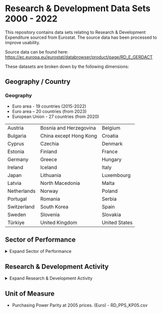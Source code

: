 # Research & Development Data Sets 2000 - 2022

This repository contains data sets relating to Research & Development Expenditure sourced from Eurostat. The source data has been processed to improve usability.

Source data can be found here:
https://ec.europa.eu/eurostat/databrowser/product/page/RD_E_GERDACT

These datasets are broken down by the following dimensions:

## Geography / Country

### Geography
- Euro area - 19 countries  (2015-2022)   
- Euro area – 20 countries (from 2023)      
- European Union - 27 countries (from 2020)

|  |  |  | 
| --- | --- | --- |
| Austria | Bosnia and Herzegovina | Belgium |
| Bulgaria | China except Hong Kong | Croatia |
| Cyprus | Czechia | Denmark |
| Estonia | Finland | France |
| Germany | Greece | Hungary |
| Ireland | Iceland | Italy |                                 
| Japan | Lithuania | Luxembourg |
| Latvia | North Macedonia | Malta |
| Netherlands | Norway | Poland |
| Portugal | Romania | Serbia |
| Switzerland | South Korea | Spain |
| Sweden | Slovenia | Slovakia |
| Türkiye | United Kingdom | United States |

## Sector of Performance
<details> 
<summary>Expand Sector of Performance</summary>

  ### Business Enterprise
The Business Enterprise sector comprises:
- All resident corporations, including not only legally incorporated enterprises, regardless of the residence of their shareholders. This group includes all other types of quasi-corporations, i.e. units capable of generating a profit or other financial gain for their owners, recognised by law as separate legal entities from their owners, and set up for the purpose of engaging in market production at prices that are economically significant. They include both financial and non-financial corporations.
-  The unincorporated branches of non-resident enterprises deemed to be resident and part of this sector because they are engaged in production on the economic territory on a long-term basis.
- All resident non-profit institutions (NPIs) that are market producers of goods or services or serve business. The former NPI category comprise independent research institutes, clinics and other institutions whose main activity is the production of goods and services for sale at prices designed to recover their full economic costs. The latter category of NPIs serving business comprises entities controlled by business associations and financed by contributions and subscriptions.
- Specifically excluded are units that belong to the Higher education sector. However, commercial firms owned by higher education institutions, for example as a result of agreements that give the university a major shareholding position in a spin-off company set up by staff and/or students, should be treated as business enterprises.

Source: Frascati Manual 2015, Section 7.2

### Government  
The Government sector comprises all units of central (federal), regional (state) and municipal (local) government, including social security funds, except those units that fit the description of higher education institutions as well as all nonmarket non-profit institutions that are controlled by government units, and that are not themselves part of the Higher education sector. 

Source: Frascati Manual 2015, Section 8.2

### Higher Education
The Higher Education sector is composed of:
- All universities, colleges of technology and other institutions providing formal tertiary education programmes, whatever their source of finance or legal status
- All research institutes, centres, experimental stations and clinics that have their R&D activities under the direct control of, or administered by, tertiary education institutions.

Source: Frascati Manual 2015, Section 9.2

### Private Non-Profit
The Private Non-Profit sector comprises:
- All non-profit institutions serving households (NPISH), as defined in the SNA 2008, except those classified as part of the Higher education sector
- For completeness of presentation, households and private individuals engaged or not engaged in market activities.
- Examples of units within this sector may include independent professional and learned societies, and charitable organisations that are not controlled by units in the Government or the Business enterprise sectors. Such NPIs provide individual or collective services to households either without charge or at prices that are not economically significant. In practice, institutions in this sector may be called foundations, associations, consortia, joint ventures, charities, non-governmental organisations (NGOs), etc.

Source: Frascati Manual 2015, Section 10.2

### Total
Total Gross Expenditure on Reasearch and Development. Please note that totaling the other four sectors for any given year may not result in an equal value to TOTAL in the dataset. This is due to the use of interpolated values. 

</details>

## Research & Development Activity
<details> 
<summary>Expand Research & Development Activity</summary>

### Applied research
- Applied research is original investigation undertaken in order to acquire new knowledge. It is, however, directed primarily towards a specific, practical aim or objective.
- Applied research is undertaken either to determine possible uses for the findings of basic research or to determine new methods or ways of achieving specific and predetermined objectives. It involves considering the available knowledge and its extension in order to solve actual problems. In the Business enterprise sector, the distinction between basic and applied research is often marked by the creation of a new project to explore promising results of a basic research programme (moving from a long-term to a medium-short term perspective in the exploitation of the results of intramural R&D).
- The results of applied research are intended primarily to be valid for possible applications to products, operations, methods or systems. Applied research gives operational form to ideas. The applications of the knowledge derived can be protected by intellectual property instruments, including secrecy.

Source: Frascati Manual 2015, Section 2.5

### Basic research
- Basic research is experimental or theoretical work undertaken primarily to acquire new knowledge of the underlying foundations of phenomena and observable facts, without any particular application or use in view.
- Basic research analyses properties, structures and relationships with a view to formulating and testing hypotheses, theories or laws. The reference to no “particular application in view” in the definition of basic research is crucial, as the performer may not know about potential applications when doing the research or responding to survey questionnaires. The results of basic research are not generally sold but are usually published in scientific journals or circulated to interested colleagues. Occasionally, the publication of basic research may be restricted for reasons of national security

Source: Frascati Manual 2015, Section 2.5

### Experimental development
- Experimental development is systematic work, drawing on knowledge gained from research and practical experience and producing additional knowledge, which is directed to producing new products or processes or to improving existing products or processes.
- The development of new products or processes qualifies as experimental development if it meets the criteria for identifying R&D activity. An example is uncertainty about the resources needed to achieve the goal of the R&D project in which the development activity is taking place. In these datasets, the “D” in R&D refers to experimental development.
- **Not “product development”** The concept of experimental development should not be confused with “product development”, which is the overall process – from the formulation of ideas and concepts to commercialisation – aimed at bringing a new product (good or service) to the market. Experimental development is just one possible stage in the product development process: that stage when generic knowledge is actually tested for the specific applications needed to bring such a process to a successful end. During the experimental development stage new knowledge is generated, and that stage comes to an end when the R&D criteria (novel, uncertain, creative, systematic, and transferable
and/or reproducible) no longer apply. As an example, in a process aimed at developing a new car, the option to adopt some technologies could be taken into consideration and tested for use in the car under development: this is the stage when experimental development is performed. It will lead to new results by dealing with new applications of some general knowledge; it will be uncertain, because testing could give rise to negative results; it will have to be creative, as the activity will focus on the adaptation of some technology to a new use; it will be formalised, by needing the commitment of a specialised workforce; and it will involve a codification, in order to translate the results of the tests into technical recommendations for the further stages of the product development process. However, there are cases of product development without R&D that are discussed in the economics literature, especially in the case of SMEs.
- **Not “pre-production development”** The concept of experimental development should not be confused with “pre-production development”, which is the term used to describe nonexperimental work on a defence or aerospace product or system before it goes into production. Similar cases apply in other industries. It is difficult to define precisely the cut-off point between experimental development and preproduction development; the distinction between these two categories requires “engineering judgement” as to when the element of novelty ceases and the work changes to routine development of an integrated system.

Source: Frascati Manual 2015, Section 2.5

### Not specified
R&D activities without a specified category

### Total
Total Gross Expenditure on Reasearch and Development. Please note that totaling the other four sectors for any given year may not result in an equal value to TOTAL in the dataset. This is due to the use of interpolated values. 

</details>

## Unit of Measure
- Purchasing Power Parity at 2005 prices. (Euro) - RD_PPS_KP05.csv
